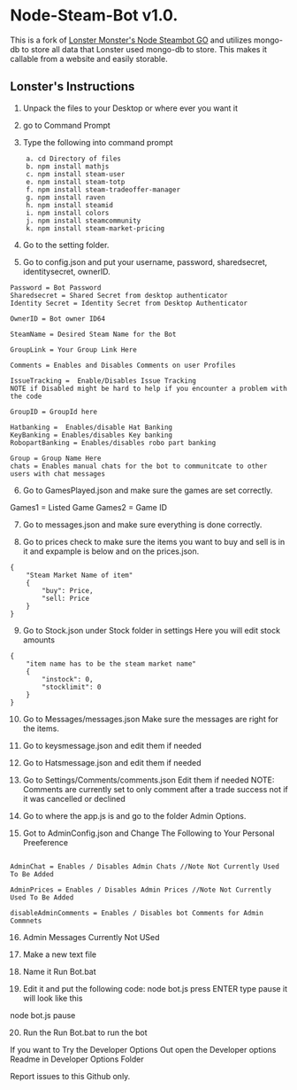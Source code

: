 # Node-Steam-Bot v1.0.

This is a fork of [Lonster Monster's Node Steambot GO](https://github.com/LonsterTheMonster/Steam_GO_BOt) and utilizes mongo-db to store all data that Lonster used mongo-db to store. This makes it callable from a website and easily storable.

## Lonster's Instructions

1. Unpack the files to your Desktop or where ever you want it

2. go to Command Prompt

3. Type the following into command prompt
```
    a. cd Directory of files 
    b. npm install mathjs
    c. npm install steam-user
    e. npm install steam-totp
    f. npm install steam-tradeoffer-manager
    g. npm install raven
    h. npm install steamid
    i. npm install colors
    j. npm install steamcommunity
	k. npm install steam-market-pricing
``` 

4. Go to the setting folder.

5. Go to config.json and put your username, password, sharedsecret, identitysecret, ownerID.

```Username = Bot Username
Password = Bot Password
Sharedsecret = Shared Secret from desktop authenticator
Identity Secret = Identity Secret from Desktop Authenticator

OwnerID = Bot owner ID64

SteamName = Desired Steam Name for the Bot

GroupLink = Your Group Link Here

Comments = Enables and Disables Comments on user Profiles

IssueTracking =  Enable/Disables Issue Tracking 
NOTE if Disabled might be hard to help if you encounter a problem with the code

GroupID = GroupId here

Hatbanking =  Enables/disable Hat Banking 
KeyBanking = Enables/disables Key banking
RobopartBanking = Enables/disables robo part banking

Group = Group Name Here
chats = Enables manual chats for the bot to communitcate to other users with chat messages
```

6. Go to GamesPlayed.json and make sure the games are set correctly.

Games1 = Listed Game
Games2 = Game ID

7. Go to messages.json and make sure everything is done correctly.

8. Go to prices check to make sure the items you want to buy and sell is in it and expample is below and on the prices.json.

```
{
    "Steam Market Name of item"
    {
        "buy": Price,
        "sell: Price
    }
}
```

9. Go to Stock.json under Stock folder in settings
Here you will edit stock amounts 
```
{
    "item name has to be the steam market name"
    {
        "instock": 0,
        "stocklimit": 0
    }
}
```

10. Go to Messages/messages.json
Make sure the messages are right for the items.

11. Go to keysmessage.json and edit them if needed

12. Go to Hatsmessage.json and edit them if needed

13. Go to Settings/Comments/comments.json Edit them if needed
NOTE: Comments are currently set to only comment after a trade success not if it was cancelled or declined

14. Go to where the app.js is and go to the folder Admin Options.

15. Got to AdminConfig.json and Change The Following to Your Personal Preeference

 ```AdminID = you Main SteamID
 
 AdminChat = Enables / Disables Admin Chats //Note Not Currently Used To Be Added
 
 AdminPrices = Enables / Disables Admin Prices //Note Not Currently Used To Be Added
 
 disableAdminComments = Enables / Disables bot Comments for Admin Commnets
```

16. Admin Messages Currently Not USed

17. Make a new text file

18. Name it Run Bot.bat

19. Edit it and put the following code: node bot.js press ENTER  type pause
it will look like this 

node bot.js
pause

20. Run the Run Bot.bat to run the bot

If you want to Try the Developer Options Out
open the Developer options Readme in Developer Options Folder

Report issues to this Github only.
